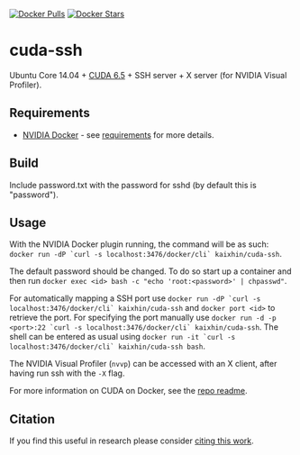 [![Docker Pulls](https://img.shields.io/docker/pulls/kaixhin/cuda-ssh.svg)](https://hub.docker.com/r/kaixhin/cuda-ssh/)
[![Docker Stars](https://img.shields.io/docker/stars/kaixhin/cuda-ssh.svg)](https://hub.docker.com/r/kaixhin/cuda-ssh/)

cuda-ssh
========
Ubuntu Core 14.04 + [CUDA 6.5](http://www.nvidia.com/object/cuda_home_new.html) + SSH server + X server (for NVIDIA Visual Profiler).

Requirements
------------

- [NVIDIA Docker](https://github.com/NVIDIA/nvidia-docker) - see [requirements](https://github.com/NVIDIA/nvidia-docker/wiki/CUDA#requirements) for more details.

Build
-----
Include password.txt with the password for sshd (by default this is "password").

Usage
-----
With the NVIDIA Docker plugin running, the command will be as such: ``docker run -dP `curl -s localhost:3476/docker/cli` kaixhin/cuda-ssh``.

The default password should be changed. To do so start up a container and then run `docker exec <id> bash -c "echo 'root:<password>' | chpasswd"`.

For automatically mapping a SSH port use ``docker run -dP `curl -s localhost:3476/docker/cli` kaixhin/cuda-ssh`` and `docker port <id>` to retrieve the port.
For specifying the port manually use ``docker run -d -p <port>:22 `curl -s localhost:3476/docker/cli` kaixhin/cuda-ssh``.
The shell can be entered as usual using ``docker run -it `curl -s localhost:3476/docker/cli` kaixhin/cuda-ssh bash``.

The NVIDIA Visual Profiler (`nvvp`) can be accessed with an X client, after having run ssh with the `-X` flag.

For more information on CUDA on Docker, see the [repo readme](https://github.com/Kaixhin/dockerfiles#cuda).

Citation
--------
If you find this useful in research please consider [citing this work](https://github.com/Kaixhin/dockerfiles/blob/master/CITATION.md).
